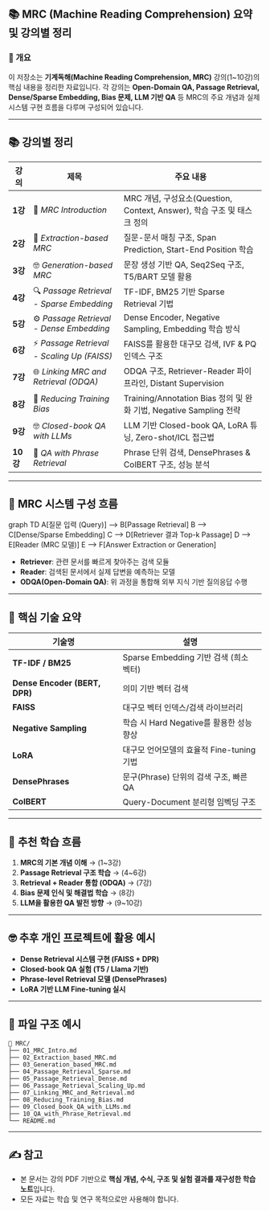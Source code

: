 ## 📚 **MRC (Machine Reading Comprehension) 요약 및 강의별 정리**

### 🧭 개요

이 저장소는 **기계독해(Machine Reading Comprehension, MRC)** 강의(1~10강)의 핵심 내용을 정리한 자료입니다.
각 강의는 **Open-Domain QA, Passage Retrieval, Dense/Sparse Embedding, Bias 문제, LLM 기반 QA** 등
MRC의 주요 개념과 실제 시스템 구현 흐름을 다루며 구성되어 있습니다.

---

## 📚 **강의별 정리**

| 강의      | 제목                                         | 주요 내용                                                     |
| ------- | ------------------------------------------ | --------------------------------------------------------- |
| **1강**  | 🧩 *MRC Introduction*                      | MRC 개념, 구성요소(Question, Context, Answer), 학습 구조 및 태스크 정의   |
| **2강**  | 🌝 *Extraction-based MRC*                  | 질문-문서 매칭 구조, Span Prediction, Start-End Position 학습       |
| **3강**  | 🤓 *Generation-based MRC*                  | 문장 생성 기반 QA, Seq2Seq 구조, T5/BART 모델 활용                    |
| **4강**  | 🔍 *Passage Retrieval - Sparse Embedding*  | TF-IDF, BM25 기반 Sparse Retrieval 기법                       |
| **5강**  | ⚙️ *Passage Retrieval - Dense Embedding*   | Dense Encoder, Negative Sampling, Embedding 학습 방식         |
| **6강**  | ⚡ *Passage Retrieval - Scaling Up (FAISS)* | FAISS를 활용한 대구모 검색, IVF & PQ 인덱스 구조                        |
| **7강**  | 🌐 *Linking MRC and Retrieval (ODQA)*      | ODQA 구조, Retriever-Reader 파이프라인, Distant Supervision      |
| **8강**  | 🧩 *Reducing Training Bias*                | Training/Annotation Bias 정의 및 완화 기법, Negative Sampling 전략 |
| **9강**  | 🤓 *Closed-book QA with LLMs*              | LLM 기반 Closed-book QA, LoRA 튜닝, Zero-shot/ICL 접근법         |
| **10강** | 💬 *QA with Phrase Retrieval*              | Phrase 단위 검색, DensePhrases & ColBERT 구조, 성능 분석            |

---

## 🧱 **MRC 시스템 구성 흐름**

graph TD
    A[질문 입력 (Query)] --> B[Passage Retrieval]
    B --> C[Dense/Sparse Embedding]
    C --> D[Retriever 결과 Top-k Passage]
    D --> E[Reader (MRC 모델)]
    E --> F[Answer Extraction or Generation]


* **Retriever**: 관련 문서를 빠르게 찾아주는 검색 모듈
* **Reader**: 검색된 문서에서 실제 답변을 예측하는 모델
* **ODQA(Open-Domain QA)**: 위 과정을 통합해 외부 지식 기반 질의응답 수행

---

## 🥉 **핵심 기술 요약**

| 기술명                           | 설명                             |
| ----------------------------- | ------------------------------ |
| **TF-IDF / BM25**             | Sparse Embedding 기반 검색 (희소 벡터) |
| **Dense Encoder (BERT, DPR)** | 의미 기반 벡터 검색                    |
| **FAISS**                     | 대구모 벡터 인덱스/검색 라이브러리            |
| **Negative Sampling**         | 학습 시 Hard Negative를 활용한 성능 향상  |
| **LoRA**                      | 대구모 언어모델의 효율적 Fine-tuning 기법   |
| **DensePhrases**              | 문구(Phrase) 단위의 검색 구조, 빠른 QA    |
| **ColBERT**                   | Query-Document 분리형 임벡딩 구조      |

---

## 🚀 **추천 학습 흐름**

1. **MRC의 기본 개념 이해** → (1~3강)
2. **Passage Retrieval 구조 학습** → (4~6강)
3. **Retrieval + Reader 통합 (ODQA)** → (7강)
4. **Bias 문제 인식 및 해결법 학습** → (8강)
5. **LLM을 활용한 QA 발전 방향** → (9~10강)

---

## 🤓 **추후 개인 프로젝트에 활용 예시**

* **Dense Retrieval 시스템 구현 (FAISS + DPR)**
* **Closed-book QA 실험 (T5 / Llama 기반)**
* **Phrase-level Retrieval 모델 (DensePhrases)**
* **LoRA 기반 LLM Fine-tuning 실시**

---

## 📂 **파일 구조 예시**

```
📁 MRC/
├── 01_MRC_Intro.md
├── 02_Extraction_based_MRC.md
├── 03_Generation_based_MRC.md
├── 04_Passage_Retrieval_Sparse.md
├── 05_Passage_Retrieval_Dense.md
├── 06_Passage_Retrieval_Scaling_Up.md
├── 07_Linking_MRC_and_Retrieval.md
├── 08_Reducing_Training_Bias.md
├── 09_Closed_book_QA_with_LLMs.md
├── 10_QA_with_Phrase_Retrieval.md
└── README.md
```

---

## ✍️ **참고**

* 본 문서는 강의 PDF 기반으로 **핵심 개념, 수식, 구조 및 실험 결과를 재구성한 학습 노트**입니다.
* 모든 자료는 학습 및 연구 목적으로만 사용해야 합니다.
